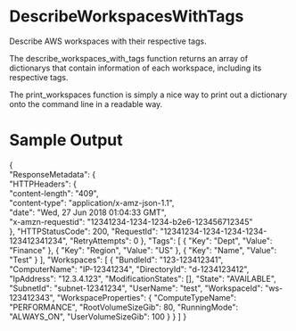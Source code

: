 # DescribeWorkspacesWithTags
Describe AWS workspaces with their respective tags.

The describe_workspaces_with_tags function returns an array of dictionarys that contain information of each workspace, including 
its respective tags.

The print_workspaces function is simply a nice way to print out a dictionary onto the command line in a readable way.

# Sample Output
{<br/>
    "ResponseMetadata": {<br/>
        "HTTPHeaders": {<br/>
            "content-length": "409",<br/>
            "content-type": "application/x-amz-json-1.1",<br/>
            "date": "Wed, 27 Jun 2018 01:04:33 GMT",<br/>
            "x-amzn-requestid": "12341234-1234-1234-b2e6-123456712345"<br/>
        },
        "HTTPStatusCode": 200,
        "RequestId": "12341234-1234-1234-1234-123412341234",
        "RetryAttempts": 0
    },
    "Tags": [
        {
            "Key": "Dept",
            "Value": "Finance"
        },
        {
            "Key": "Region",
            "Value": "US"
        },
        {
            "Key": "Name",
            "Value": "Test"
        }
    ],
    "Workspaces": [
        {
            "BundleId": "123-123412341",
            "ComputerName": "IP-12341234",
            "DirectoryId": "d-1234123412",
            "IpAddress": "12.3.4.123",
            "ModificationStates": [],
            "State": "AVAILABLE",
            "SubnetId": "subnet-12341234",
            "UserName": "test",
            "WorkspaceId": "ws-123412343",
            "WorkspaceProperties": {
                "ComputeTypeName": "PERFORMANCE",
                "RootVolumeSizeGib": 80,
                "RunningMode": "ALWAYS_ON",
                "UserVolumeSizeGib": 100
            }
        }
    ]
}
